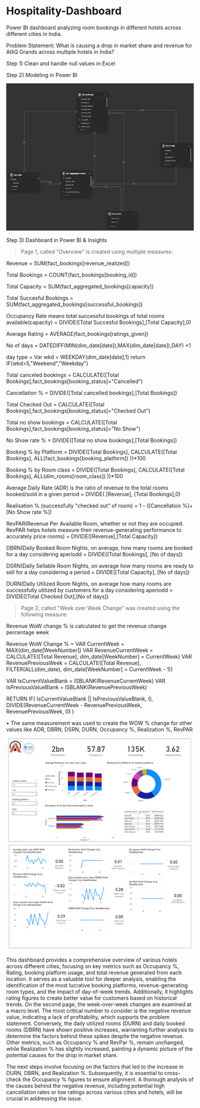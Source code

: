 # Hospitality-Dashboard

Power BI dashboard analyzing room bookings in different hotels across different cities in India.

Problem Statement: What is causing a drop in market share and revenue for AtliQ Grands across multiple hotels in India?

Step 1) 
Clean and handle null values in Excel 

Step 2)
Modeling in Power BI

![Screen Shot 2025-03-04 at 8 09 38 PM](https://github.com/UserDna95/Hospitality-Dashboard/blob/main/2025-03-04%20(6).png)

Step 3) 
Dashboard in Power BI & Insights

>Page 1, called "Overview" is created using multiple measures:

Revenue = SUM(fact_bookings[revenue_realized])

Total Bookings = COUNT(fact_bookings[booking_id])

Total Capacity = SUM(fact_aggregated_bookings[capacity])

Total Succesful Bookings = SUM(fact_aggregated_bookings[successful_bookings])

Occupancy Rate means total successful bookings of total rooms available(capacity) 
= DIVIDE([Total Succesful Bookings],[Total Capacity],0)

Average Rating = AVERAGE(fact_bookings[ratings_given])

No of days = DATEDIFF(MIN(dim_date[date]),MAX(dim_date[date]),DAY) +1

day type = Var wkd = WEEKDAY(dim_date[date],1) return IF(wkd>5,"Weekend","Weekday")

Total canceled bookings 
= CALCULATE([Total Bookings],fact_bookings[booking_status]="Cancelled")

Cancellation % = DIVIDE([Total cancelled bookings],[Total Bookings])

Total Checked Out = CALCULATE([Total Bookings],fact_bookings[booking_status]="Checked Out")

Total no show bookings = CALCULATE([Total Bookings],fact_bookings[booking_status]="No Show")

No Show rate % = DIVIDE([Total no show bookings],[Total Bookings])

Booking % by Platform = DIVIDE([Total Bookings], CALCULATE([Total Bookings], ALL(fact_bookings[booking_platform]) ))*100

Booking % by Room class = DIVIDE([Total Bookings], CALCULATE([Total Bookings], ALL(dim_rooms[room_class]) ))*100

Average Daily Rate (ADR) is the ratio of revenue to the total rooms booked/sold in a given period
= DIVIDE( [Revenue], [Total Bookings],0)

Realisation % (successfully "checked out" of room)
= 1 - ([Cancellation %]+[No Show rate %])

RevPAR(Revenue Per Available Room, whether or not they are occupied. RevPAR helps hotels measure their revenue-generating performance to accurately price rooms)
= DIVIDE([Revenue],[Total Capacity])

DBRN(Daily Booked Room Nights, on average, how many rooms are booked for a day considering aperiodd
= DIVIDE([Total Bookings], [No of days])

DSRN(Daily Sellable Room Nights, on average how many rooms are ready to sell for a day considering a period
= DIVIDE([Total Capacity], [No of days])

DURN(Daily Utilized Room Nights, on average how many rooms are successfully utilized by customers for a day considering aperiodd
= DIVIDE([Total Checked Out],[No of days])


>Page 2, called "Week over Week Change" was created using the following measure:

Revenue WoW change % is calculated to get the revenue change percentage week

Revenue WoW Change % = 
VAR CurrentWeek = MAX(dim_date[WeekNumber])
VAR RevenueCurrentWeek = CALCULATE([Total Revenue], dim_date[WeekNumber] = CurrentWeek)
VAR RevenuePreviousWeek = CALCULATE([Total Revenue], FILTER(ALL(dim_date), dim_date[WeekNumber] = CurrentWeek - 1))

VAR IsCurrentValueBlank = ISBLANK(RevenueCurrentWeek)
VAR IsPreviousValueBlank = ISBLANK(RevenuePreviousWeek)

RETURN
IF(
    IsCurrentValueBlank || IsPreviousValueBlank,
    0,
    DIVIDE(RevenueCurrentWeek - RevenuePreviousWeek, RevenuePreviousWeek, 0)
)

• The same measurement was used to create the WOW % change for other values like ADR, DBRN, DSRN, DURN, Occupancy %, Realization %, RevPAR 

![Screen Shot 2025-03-04 at 8 09 38 PM](https://github.com/UserDna95/Hospitality-Dashboard/blob/main/2025-03-04%20(4).png)
![Screen Shot 2025-03-04 at 8 09 38 PM](https://github.com/UserDna95/Hospitality-Dashboard/blob/main/2025-03-04%20(5).png)

This dashboard provides a comprehensive overview of various hotels across different cities, focusing on key metrics such as Occupancy %, Rating, booking platform usage, and total revenue generated from each location. It serves as a valuable tool for deeper analysis, enabling the identification of the most lucrative booking platforms, revenue-generating room types, and the impact of day-of-week trends. Additionally, it highlights rating figures to create better value for customers based on historical trends.
On the second page, the week-over-week changes are examined at a macro level. The most critical number to consider is the negative revenue value, indicating a lack of profitability, which supports the problem statement. Conversely, the daily utilized rooms (DURN) and daily booked rooms (DBRN) have shown positive increases, warranting further analysis to determine the factors behind these spikes despite the negative revenue. Other metrics, such as Occupancy % and RevPar %, remain unchanged, while Realization % has slightly increased, painting a dynamic picture of the potential causes for the drop in market share.

The next steps involve focusing on the factors that led to the increase in DURN, DBRN, and Realization %. Subsequently, it is essential to cross-check the Occupancy % figures to ensure alignment. A thorough analysis of the causes behind the negative revenue, including potential high cancellation rates or low ratings across various cities and hotels, will be crucial in addressing the issue.


